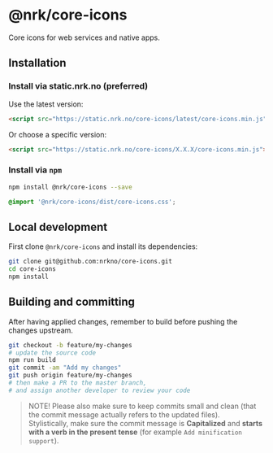 # @nrk/core-icons
Core icons for web services and native apps.

## Installation

### Install via static.nrk.no (preferred)
Use the latest version:
```html
<script src="https://static.nrk.no/core-icons/latest/core-icons.min.js"></script>
```
Or choose a specific version:
```html
<script src="https://static.nrk.no/core-icons/X.X.X/core-icons.min.js"></script>
```

### Install via `npm`
```bash
npm install @nrk/core-icons --save
```

```css
@import '@nrk/core-icons/dist/core-icons.css';
```

## Local development
First clone `@nrk/core-icons` and install its dependencies:

```bash
git clone git@github.com:nrkno/core-icons.git
cd core-icons
npm install
```

## Building and committing
After having applied changes, remember to build before pushing the changes upstream.

```bash
git checkout -b feature/my-changes
# update the source code
npm run build
git commit -am "Add my changes"
git push origin feature/my-changes
# then make a PR to the master branch,
# and assign another developer to review your code
```

> NOTE! Please also make sure to keep commits small and clean (that the commit message actually refers to the updated files).  
> Stylistically, make sure the commit message is **Capitalized** and **starts with a verb in the present tense** (for example `Add minification support`).
